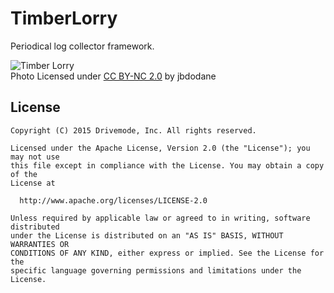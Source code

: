 # TimberLorry

Periodical log collector framework.

![Timber Lorry](https://farm4.staticflickr.com/3746/11950116365_df10a41139_z_d.jpg)  
Photo Licensed under [CC BY-NC 2.0](https://creativecommons.org/licenses/by-nc/2.0/) by jbdodane

## License

```
Copyright (C) 2015 Drivemode, Inc. All rights reserved.

Licensed under the Apache License, Version 2.0 (the "License"); you may not use
this file except in compliance with the License. You may obtain a copy of the
License at

  http://www.apache.org/licenses/LICENSE-2.0

Unless required by applicable law or agreed to in writing, software distributed
under the License is distributed on an "AS IS" BASIS, WITHOUT WARRANTIES OR
CONDITIONS OF ANY KIND, either express or implied. See the License for the
specific language governing permissions and limitations under the License.
```
